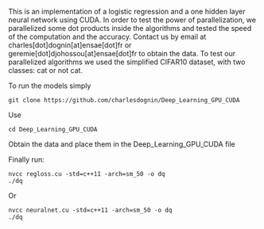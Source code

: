 This is an implementation of a logistic regression and a one hidden layer neural network using CUDA.
In order to test the power of parallelization, we parallelized some dot products inside the algorithms
and tested the speed of the computation and the accuracy. Contact us by email at charles[dot]dognin[at]ensae[dot]fr or geremie[dot]djohossou[at]ensae[dot]fr to obtain the data. To test our parallelized algorithms we used the simplified CIFAR10 dataset, with two classes: cat or not cat. 

To run the models simply

```
git clone https://github.com/charlesdognin/Deep_Learning_GPU_CUDA
```

Use

```
cd Deep_Learning_GPU_CUDA
```

Obtain the data and place them in the Deep_Learning_GPU_CUDA file

Finally run:

```
nvcc regloss.cu -std=c++11 -arch=sm_50 -o dq
./dq
```

Or

```
nvcc neuralnet.cu -std=c++11 -arch=sm_50 -o dq
./dq
```
